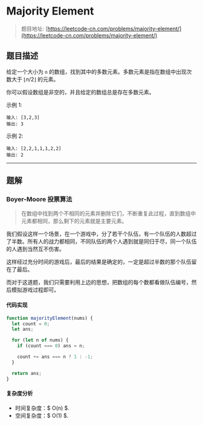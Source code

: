 # Majority Element

> 题目地址: [https://leetcode-cn.com/problems/majority-element/](https://leetcode-cn.com/problems/majority-element/)

## 题目描述

给定一个大小为 `n` 的数组，找到其中的多数元素。多数元素是指在数组中出现次数大于 $⌊ n/2 ⌋$ 的元素。

你可以假设数组是非空的，并且给定的数组总是存在多数元素。

示例 1:

```
输入: [3,2,3]
输出: 3
```

示例 2:

```
输入: [2,2,1,1,1,2,2]
输出: 2
```

------

## 题解

### Boyer-Moore 投票算法

> 在数组中找到两个不相同的元素并删除它们，不断重复此过程，直到数组中元素都相同，那么剩下的元素就是主要元素。

我们假设这样一个场景，在一个游戏中，分了若干个队伍，有一个队伍的人数超过了半数。所有人的战力都相同，不同队伍的两个人遇到就是同归于尽，同一个队伍的人遇到当然互不伤害。

这样经过充分时间的游戏后，最后的结果是确定的，一定是超过半数的那个队伍留在了最后。

而对于这道题，我们只需要利用上边的思想，把数组的每个数都看做队伍编号，然后模拟游戏过程即可。

#### 代码实现

```js
function majorityElement(nums) {
  let count = 0;
  let ans;

  for (let n of nums) {
    if (count === 0) ans = n;

    count += ans === n ? 1 : -1;
  }

  return ans;
}
```

#### 复杂度分析

* 时间复杂度：$ O(n) $.
* 空间复杂度：$ O(1) $.

